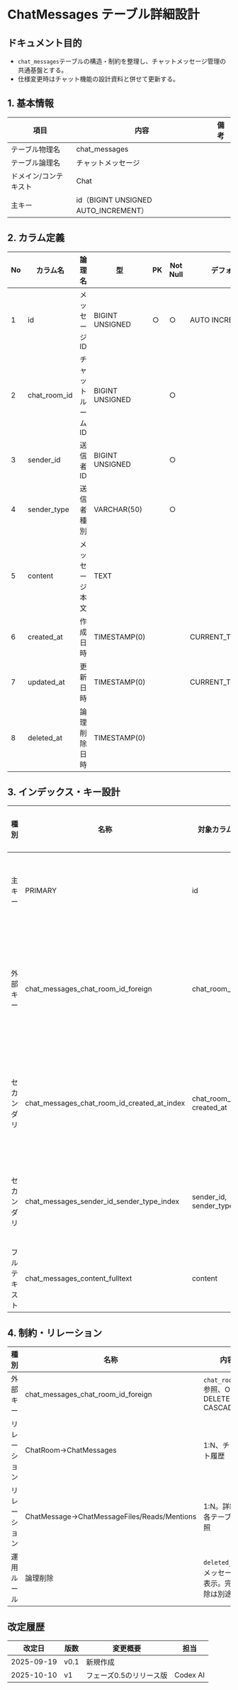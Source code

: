 # ChatMessages テーブル詳細設計

## ドキュメント目的
- `chat_messages`テーブルの構造・制約を整理し、チャットメッセージ管理の共通基盤とする。
- 仕様変更時はチャット機能の設計資料と併せて更新する。

## 1. 基本情報
| 項目 | 内容 | 備考 |
|---|---|---|
| テーブル物理名 | chat_messages |  |
| テーブル論理名 | チャットメッセージ |  |
| ドメイン/コンテキスト | Chat |  |
| 主キー | id（BIGINT UNSIGNED AUTO_INCREMENT） |  |

## 2. カラム定義
| No | カラム名 | 論理名 | 型 | PK | Not Null | デフォルト | 説明/業務ルール | 備考 |
|---|---|---|---|---|---|---|---|---|
| 1 | id | メッセージID | BIGINT UNSIGNED | ○ | ○ | AUTO INCREMENT | システム採番。 |  |
| 2 | chat_room_id | チャットルームID | BIGINT UNSIGNED |  | ○ |  | `chat_rooms.id`参照。 | ON DELETE CASCADE |
| 3 | sender_id | 送信者ID | BIGINT UNSIGNED |  | ○ |  | 送信主体のID。 | 多態 |
| 4 | sender_type | 送信者種別 | VARCHAR(50) |  | ○ |  | 例: `users`, `operators`。 |  |
| 5 | content | メッセージ本文 | TEXT |  |  |  | リッチテキスト。添付のみの場合null可。 |  |
| 6 | created_at | 作成日時 | TIMESTAMP(0) |  |  | CURRENT_TIMESTAMP | 送信日時。 |  |
| 7 | updated_at | 更新日時 | TIMESTAMP(0) |  |  | CURRENT_TIMESTAMP | 編集時に更新。 | on update CURRENT_TIMESTAMP |
| 8 | deleted_at | 論理削除日時 | TIMESTAMP(0) |  |  |  | `softDeletes()`による削除フラグ。 |  |

## 3. インデックス・キー設計
| 種別 | 名称 | 対象カラム | ユニーク | 用途/目的 | 備考 |
|---|---|---|---|---|---|
| 主キー | PRIMARY | id | ○ | レコード一意性 |  |
| 外部キー | chat_messages_chat_room_id_foreign | chat_room_id | ○ | ルーム削除時の連鎖削除 |  |
| セカンダリ | chat_messages_chat_room_id_created_at_index | chat_room_id, created_at | × | 時系列メッセージ取得 |  |
| セカンダリ | chat_messages_sender_id_sender_type_index | sender_id, sender_type | × | 送信者別抽出/監査 |  |
| フルテキスト | chat_messages_content_fulltext | content | × | 本文検索 | MySQL InnoDB FT |

## 4. 制約・リレーション
| 種別 | 名称 | 内容 | 備考 |
|---|---|---|---|
| 外部キー | chat_messages_chat_room_id_foreign | `chat_rooms.id`参照、ON DELETE CASCADE |  |
| リレーション | ChatRoom→ChatMessages | 1:N、チャット履歴 |  |
| リレーション | ChatMessage→ChatMessageFiles/Reads/Mentions | 1:N。詳細は各テーブル参照 |  |
| 運用ルール | 論理削除 | `deleted_at`でメッセージ非表示。完全削除は別途。 |  |

## 改定履歴
| 改定日 | 版数 | 変更概要 | 担当 |
|---|---|---|---|
| 2025-09-19 | v0.1 | 新規作成 |  |
| 2025-10-10 | v1 | フェーズ0.5のリリース版 | Codex AI |
